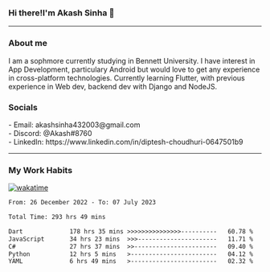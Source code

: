 <h3>Hi there!I'm Akash Sinha 👋</h3>

--- 

<h3>About me</h3>
I am a sophmore currently studying in Bennett University. I have interest in App Development, particulary Android but would love to get any experience in cross-platform technologies. Currently learning Flutter, with previous experience in Web dev, backend dev with Django and NodeJS.

<h3>Socials</h3>
 - Email: akashsinha432003@gmail.com<br>
 - Discord: @Akash#8760<br>
 - LinkedIn: https://www.linkedin.com/in/diptesh-choudhuri-0647501b9<br>


---

<h3>My Work Habits</h3>

[![wakatime](https://wakatime.com/badge/user/938b2951-49cf-4810-9b9e-c17cde3d3343.svg)](https://wakatime.com/@938b2951-49cf-4810-9b9e-c17cde3d3343)

<!--START_SECTION:waka-->

```txt
From: 26 December 2022 - To: 07 July 2023

Total Time: 293 hrs 49 mins

Dart             178 hrs 35 mins >>>>>>>>>>>>>>>----------   60.78 %
JavaScript       34 hrs 23 mins  >>>----------------------   11.71 %
C#               27 hrs 37 mins  >>-----------------------   09.40 %
Python           12 hrs 5 mins   >------------------------   04.12 %
YAML             6 hrs 49 mins   >------------------------   02.32 %
```

<!--END_SECTION:waka-->

